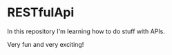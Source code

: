 # RESTfulApi

In this repository I'm learning how to do stuff with APIs. 

Very fun and very exciting!
